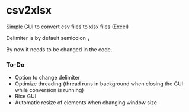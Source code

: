 # csv2xlsx
Simple GUI to convert csv files to xlsx files (Excel)

Delimiter is by default semicolon `;` 

By now it needs to be changed in the code.

### To-Do
* Option to change delimiter
* Optimize threading (thread runs in background when closing the GUI while conversion is running)
* Rice GUI
* Automatic resize of elements when changing window size
